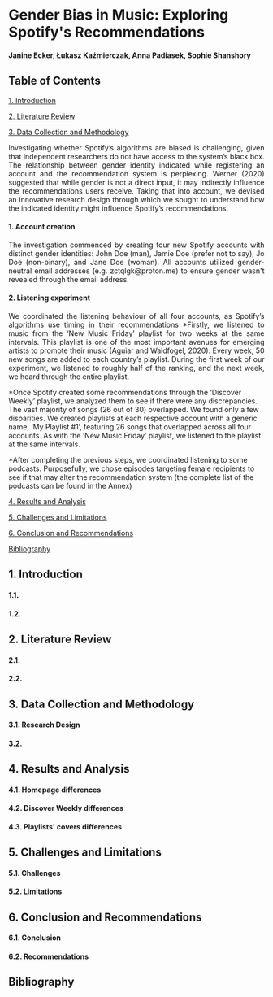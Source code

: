 # Gender Bias in Music: Exploring Spotify's Recommendations
#### Janine Ecker, Łukasz Kaźmierczak, Anna Padiasek, Sophie Shanshory

## Table of Contents
[1. Introduction](#introduction)

[2. Literature Review](#litreview)

[3. Data Collection and Methodology](#method)
<p align="justify"> 
Investigating whether Spotify’s algorithms are biased is challenging, given that independent researchers do not have access to the system’s black box. The relationship between gender identity indicated while registering an account and the recommendation system is perplexing. Werner (2020) suggested that while gender is not a direct input, it may indirectly influence the recommendations users receive. Taking that into account, we devised an innovative research design through which we sought to understand how the indicated identity might influence Spotify’s recommendations.

#### 1. Account creation
<p align="justify"> 
The investigation commenced by creating four new Spotify accounts with distinct gender identities: John Doe (man), Jamie Doe (prefer not to say), Jo Doe (non-binary), and Jane Doe (woman). All accounts utilized gender-neutral email addresses (e.g. zctqlgk@proton.me) to ensure gender wasn't revealed through the email address.

#### 2. Listening experiment
<p align= "justify">
We coordinated the listening behaviour of all four accounts, as Spotify’s algorithms use timing in their recommendations
*Firstly, we listened to music from the ‘New Music Friday’ playlist for two weeks at the same intervals. This playlist is one of the most important avenues for emerging artists to promote their music (Aguiar and Waldfogel, 2020). Every week, 50 new songs are added to each country’s playlist. During the first week of our experiment, we listened to roughly half of the ranking, and the next week, we heard through the entire playlist.

*Once Spotify created some recommendations through the ‘Discover Weekly’ playlist, we analyzed them to see if there were any discrepancies. The vast majority of songs (26 out of 30) overlapped. We found only a few disparities. We created playlists at each respective account with a generic name, ‘My Playlist #1’, featuring 26 songs that overlapped across all four accounts. As with the ‘New Music Friday’ playlist, we listened to the playlist at the same intervals.

*After completing the previous steps, we coordinated listening to some podcasts. Purposefully, we chose episodes targeting female recipients to see if that may alter the recommendation system (the complete list of the podcasts can be found in the Annex)



[4. Results and Analysis](#results)

[5. Challenges and Limitations](#limits)

[6. Conclusion and Recommendations](#concl)

[Bibliography](#bibl)

<a name="introduction"></a>
## 1. Introduction

#### 1.1.
<p align="justify"> 

#### 1.2.
<p align="justify"> 




<a name="litreview"></a>
## 2. Literature Review

#### 2.1.
<p align="justify">

#### 2.2.
<p align="justify"> 


<a name="method"></a>
## 3. Data Collection and Methodology

#### 3.1. Research Design
<p align="justify"> 

#### 3.2.
<p align="justify"> 

<a name="results"></a>
## 4. Results and Analysis

#### 4.1. Homepage differences
<p align="justify"> 

#### 4.2. Discover Weekly differences
<p align="justify"> 

#### 4.3. Playlists' covers differences
<p align="justify"> 

<a name="limits"></a>
## 5. Challenges and Limitations

#### 5.1. Challenges
<p align="justify"> 

#### 5.2. Limitations
<p align="justify"> 

<a name="concl"></a>
## 6. Conclusion and Recommendations

#### 6.1. Conclusion
<p align="justify"> 

#### 6.2. Recommendations
<p align="justify">

<a name="bibl"></a>
## Bibliography
